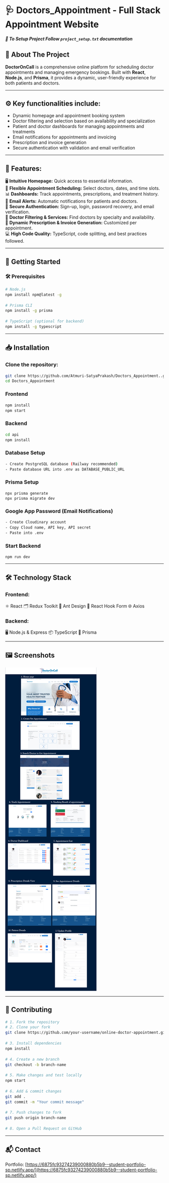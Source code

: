 # 🩺 Doctors_Appointment - Full Stack Appointment Website


##### 📄 To Setup Project Follow `project_setup.txt` documentation

## 📌 About The Project
**DoctorOnCall** is a comprehensive online platform for scheduling doctor appointments and managing emergency bookings. Built with **React**, **Node.js**, and **Prisma**, it provides a dynamic, user-friendly experience for both patients and doctors.  

---

## ⚙️ Key functionalities include:  
- Dynamic homepage and appointment booking system  
- Doctor filtering and selection based on availability and specialization  
- Patient and doctor dashboards for managing appointments and treatments  
- Email notifications for appointments and invoicing  
- Prescription and invoice generation  
- Secure authentication with validation and email verification

---

## 🌟 Features:
🖥️ **Intuitive Homepage:** Quick access to essential information.  
📅 **Flexible Appointment Scheduling:** Select doctors, dates, and time slots.  
📊 **Dashboards:** Track appointments, prescriptions, and treatment history.  
📩 **Email Alerts:** Automatic notifications for patients and doctors.  
🔐 **Secure Authentication:** Sign-up, login, password recovery, and email verification.  
🔎 **Doctor Filtering & Services:** Find doctors by specialty and availability.  
🧾 **Dynamic Prescription & Invoice Generation:** Customized per appointment.  
💻 **High Code Quality:** TypeScript, code splitting, and best practices followed.

---

## 🚀 Getting Started

### 🛠️ Prerequisites
```bash
# Node.js
npm install npm@latest -g

# Prisma CLI
npm install -g prisma

# TypeScript (optional for backend)
npm install -g typescript
```
---

## 📥 Installation

### Clone the repository:
```bash
git clone https://github.com/Atmuri-SatyaPrakash/Doctors_Appointment..git
cd Doctors_Appointment
```

### Frontend
```bash
npm install
npm start
```

### Backend
```bash
cd api
npm install
```

### Database Setup
```bash
- Create PostgreSQL database (Railway recommended)
- Paste database URL into .env as DATABASE_PUBLIC_URL
```

### Prisma Setup
```
npx prisma generate
npx prisma migrate dev
```

### Google App Password (Email Notifications)
```bash
- Create Cloudinary account
- Copy Cloud name, API key, API secret
- Paste into .env
```

### Start Backend
```
npm run dev
```
---

## 🛠️ Technology Stack

### Frontend:
⚛️ React
🗂️ Redux Toolkit
🎨 Ant Design
📝 React Hook Form
🌐 Axios

### Backend:
🖥️ Node.js & Express
📦 TypeScript
💾 Prisma

---

## 🖼️ Screenshots

![DoctorOnCall OverView](https://github.com/Atmuri-SatyaPrakash/Doctors_Appointment./blob/main/309568548-eeed56ce-3d9a-464d-91e5-588ea81ec5c0.jpg)

---

## 🤝 Contributing
```bash
# 1. Fork the repository
# 2. Clone your fork
git clone https://github.com/your-username/online-doctor-appointment.git

# 3. Install dependencies
npm install

# 4. Create a new branch
git checkout -b branch-name

# 5. Make changes and test locally
npm start

# 6. Add & commit changes
git add .
git commit -m "Your commit message"

# 7. Push changes to fork
git push origin branch-name

# 8. Open a Pull Request on GitHub
```
---

## 📬 Contact
Portfolio: [https://6875fc93274239000880b5b9--student-portfolio-sp.netlify.app/](https://6875fc93274239000880b5b9--student-portfolio-sp.netlify.app/)
